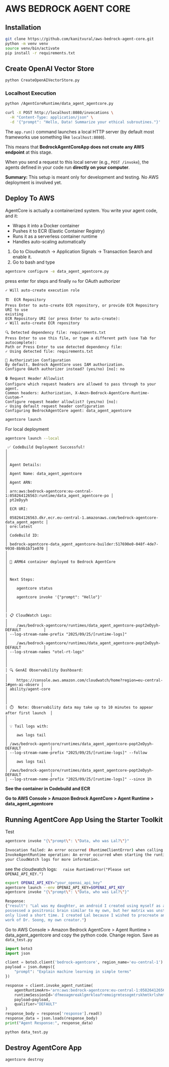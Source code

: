 # AWS BEDROCK AGENT CORE 

## Installation

```bash
git clone https://github.com/kanitvural/aws-bedrock-agent-core.git
python -m venv venv
source venv/bin/activate
pip install -r requirements.txt
```

## Create OpenAI Vector Store

```bash
python CreateOpenAIVectorStore.py
```

### Localhost Execution

```bash
python /AgentCoreRuntime/data_agent_agentcore.py 
```

```bash
curl -X POST http://localhost:8080/invocations \
  -H "Content-Type: application/json" \
  -d '{"prompt": "Hello, Data! Summarize your ethical subroutines."}'

```


The `app.run()` command launches a local HTTP server (by default most frameworks use something like `localhost:8080`).

This means that **BedrockAgentCoreApp does not create any AWS endpoint** at this stage.

When you send a request to this local server (e.g., `POST /invoke`), the agents defined in your code run **directly on your computer**.

**Summary:** This setup is meant only for development and testing. No AWS deployment is involved yet.



## Deploy To AWS

AgentCore is actually a containerized system. You write your agent code, and it:

- Wraps it into a Docker container
- Pushes it to ECR (Elastic Container Registry)
- Runs it as a serverless container runtime
- Handles auto-scaling automatically
  
1. Go to Cloudwatch -> Application Signals -> Transaction Search and enable it.
2. Go to bash and type

```bash
agentcore configure -e data_agent_agentcore.py
```

press enter for steps and finally `no` for OAuth authorizer

```
✓ Will auto-create execution role

🏗️  ECR Repository
Press Enter to auto-create ECR repository, or provide ECR Repository URI to use 
existing
ECR Repository URI (or press Enter to auto-create):
✓ Will auto-create ECR repository

🔍 Detected dependency file: requirements.txt
Press Enter to use this file, or type a different path (use Tab for autocomplete):
Path or Press Enter to use detected dependency file:
✓ Using detected file: requirements.txt

🔐 Authorization Configuration
By default, Bedrock AgentCore uses IAM authorization.
Configure OAuth authorizer instead? (yes/no) [no]: no

🔒 Request Header Allowlist
Configure which request headers are allowed to pass through to your agent.
Common headers: Authorization, X-Amzn-Bedrock-AgentCore-Runtime-Custom-*
Configure request header allowlist? (yes/no) [no]:
✓ Using default request header configuration
Configuring BedrockAgentCore agent: data_agent_agentcore
```

```bash
agentcore launch
```

For local deployment

```bash
agentcore launch --local
```

```
 ✅ CodeBuild Deployment Successful!                                                 │
│                                                                                     │
│ Agent Details:                                                                      │
│ Agent Name: data_agent_agentcore                                                    │
│ Agent ARN:                                                                          │
│ arn:aws:bedrock-agentcore:eu-central-1:058264126563:runtime/data_agent_agentcore-po │
│ pt2eDyyh                                                                            │
│ ECR URI:                                                                            │
│ 058264126563.dkr.ecr.eu-central-1.amazonaws.com/bedrock-agentcore-data_agent_agentc │
│ ore:latest                                                                          │
│ CodeBuild ID:                                                                       │
│ bedrock-agentcore-data_agent_agentcore-builder:517690e0-048f-4de7-9930-8b9b1b71e070 │
│                                                                                     │
│ 🚀 ARM64 container deployed to Bedrock AgentCore                                    │
│                                                                                     │
│ Next Steps:                                                                         │
│    agentcore status                                                                 │
│    agentcore invoke '{"prompt": "Hello"}'                                           │
│                                                                                     │
│ 📋 CloudWatch Logs:                                                                 │
│    /aws/bedrock-agentcore/runtimes/data_agent_agentcore-popt2eDyyh-DEFAULT          │
│ --log-stream-name-prefix "2025/09/25/[runtime-logs]"                                │
│    /aws/bedrock-agentcore/runtimes/data_agent_agentcore-popt2eDyyh-DEFAULT          │
│ --log-stream-names "otel-rt-logs"                                                   │
│                                                                                     │
│ 🔍 GenAI Observability Dashboard:                                                   │
│    https://console.aws.amazon.com/cloudwatch/home?region=eu-central-1#gen-ai-observ │
│ ability/agent-core                                                                  │
│                                                                                     │
│ ⏱️  Note: Observability data may take up to 10 minutes to appear after first launch  │
│                                                                                     │
│ 💡 Tail logs with:                                                                  │
│    aws logs tail                                                                    │
│ /aws/bedrock-agentcore/runtimes/data_agent_agentcore-popt2eDyyh-DEFAULT             │
│ --log-stream-name-prefix "2025/09/25/[runtime-logs]" --follow                       │
│    aws logs tail                                                                    │
│ /aws/bedrock-agentcore/runtimes/data_agent_agentcore-popt2eDyyh-DEFAULT             │
│ --log-stream-name-prefix "2025/09/25/[runtime-logs]" --since 1h    
```

**See the container in Codebuild and ECR**

**Go to AWS Console > Amazon Bedrock AgentCore > Agent Runtime > data_agent_agentcore**

## Running AgentCore App Using the Starter Toolkit

Test

```bash
agentcore invoke "{\"prompt\": \"Data, who was Lal?\"}"
```
```bash
Invocation failed: An error occurred (RuntimeClientError) when calling the 
InvokeAgentRuntime operation: An error occurred when starting the runtime. Please check
your CloudWatch logs for more information.
```

see the cloudwatch logs: `  raise RuntimeError("Please set OPENAI_API_KEY.")`


```bash
export OPENAI_API_KEY="your_openai_api_key"
agentcore launch --env OPENAI_API_KEY=$OPENAI_API_KEY
agentcore invoke "{\"prompt\": \"Data, who was Lal?\"}"

Response:
{"result": "Lal was my daughter, an android I created using myself as a model. She 
possessed a positronic brain similar to my own, but her matrix was unstable, and she 
only lived a short time. I created Lal because I wished to procreate and continue the 
work of Dr. Soong, my own creator."}
```

Go to AWS Console > Amazon Bedrock AgentCore > Agent Runtime > data_agent_agentcore and copy the python code. Change region. Save as `data_test.py`

```python
import boto3
import json

client = boto3.client('bedrock-agentcore', region_name='eu-central-1')
payload = json.dumps({
    "prompt": "Explain machine learning in simple terms"
})

response = client.invoke_agent_runtime(
    agentRuntimeArn='arn:aws:bedrock-agentcore:eu-central-1:058264126563:runtime/data_agent_agentcore-popt2eDyyh',
    runtimeSessionId='dfmeoagmreaklgmrkleafremoigrmtesogmtrskhmtkrlshmt',  # Must be 33+ chars
    payload=payload,
    qualifier="DEFAULT"
)
response_body = response['response'].read()
response_data = json.loads(response_body)
print("Agent Response:", response_data)
```
```bash
python data_test.py
```

## Destroy AgentCore App

```bash
agentcore destroy
```